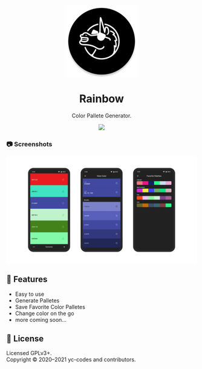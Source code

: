 <div align="center">

<img width="" src="android/app/src/main/res/mipmap-xxxhdpi/ic_launcher_round.png" alt="Rainbow Logo" align="center">

# Rainbow

Color Pallete Generator.

<img width="200px" src="https://play.google.com/intl/en_us/badges/static/images/badges/en_badge_web_generic.png" />


<div align="left">

### :camera: Screenshots
<img width="" src="assets/github/screenshot.png" alt="Rainbow Logo" align="center">

## :book: Features

* Easy to use
* Generate Palletes
* Save Favorite Color Palletes
* Change color on the go
* more coming soon...

## :scroll: License

Licensed GPLv3+. \
Copyright © 2020–2021 yc-codes and contributors.